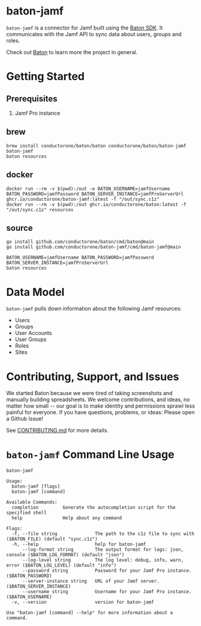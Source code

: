 # baton-jamf
`baton-jamf` is a connector for Jamf built using the [Baton SDK](https://github.com/conductorone/baton-sdk). It communicates with the Jamf API to sync data about users, groups and roles.

Check out [Baton](https://github.com/conductorone/baton) to learn more the project in general.

# Getting Started

## Prerequisites

1. Jamf Pro instance

## brew

```
brew install conductorone/baton/baton conductorone/baton/baton-jamf
baton-jamf
baton resources
```

## docker

```
docker run --rm -v $(pwd):/out -e BATON_USERNAME=jamfUsername BATON_PASSWORD=jamfPassword BATON_SERVER_INSTANCE=jamfProServerUrl ghcr.io/conductorone/baton-jamf:latest -f "/out/sync.c1z"
docker run --rm -v $(pwd):/out ghcr.io/conductorone/baton:latest -f "/out/sync.c1z" resources
```

## source

```
go install github.com/conductorone/baton/cmd/baton@main
go install github.com/conductorone/baton-jamf/cmd/baton-jamf@main

BATON_USERNAME=jamfUsername BATON_PASSWORD=jamfPassword BATON_SERVER_INSTANCE=jamfProServerUrl
baton resources
```

# Data Model

`baton-jamf` pulls down information about the following Jamf resources:
- Users
- Groups
- User Accounts
- User Groups
- Roles
- Sites

# Contributing, Support, and Issues

We started Baton because we were tired of taking screenshots and manually building spreadsheets. We welcome contributions, and ideas, no matter how small -- our goal is to make identity and permissions sprawl less painful for everyone. If you have questions, problems, or ideas: Please open a Github Issue!

See [CONTRIBUTING.md](https://github.com/ConductorOne/baton/blob/main/CONTRIBUTING.md) for more details.

# `baton-jamf` Command Line Usage

```
baton-jamf

Usage:
  baton-jamf [flags]
  baton-jamf [command]

Available Commands:
  completion         Generate the autocompletion script for the specified shell
  help               Help about any command

Flags:
  -f, --file string              The path to the c1z file to sync with ($BATON_FILE) (default "sync.c1z")
  -h, --help                     help for baton-jamf
      --log-format string        The output format for logs: json, console ($BATON_LOG_FORMAT) (default "json")
      --log-level string         The log level: debug, info, warn, error ($BATON_LOG_LEVEL) (default "info")
      --password string          Password for your Jamf Pro instance. ($BATON_PASSWORD)
      --server-instance string   URL of your Jamf server. ($BATON_SERVER_INSTANCE)
      --username string          Username for your Jamf Pro instance. ($BATON_USERNAME)
  -v, --version                  version for baton-jamf

Use "baton-jamf [command] --help" for more information about a command.

```